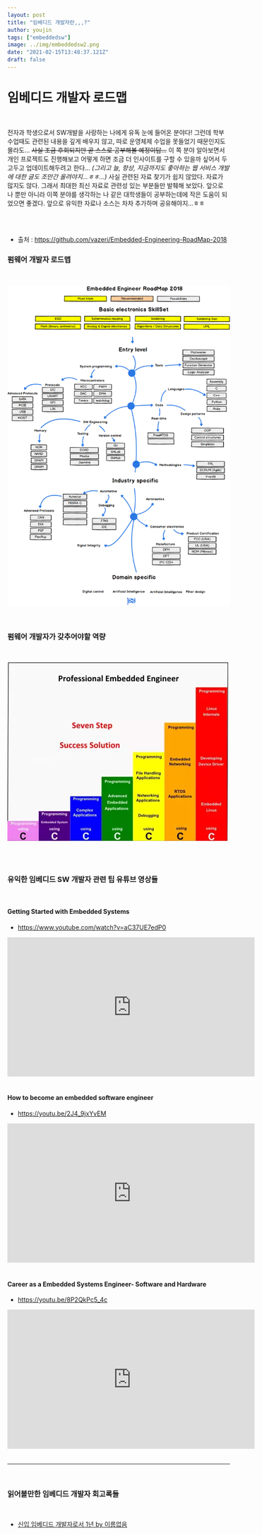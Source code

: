 ```yaml
---
layout: post
title: "임베디드 개발자란,,,?"
author: youjin
tags: ["embeddedsw"]
image: ../img/embeddedsw2.png
date: "2021-02-15T13:48:37.121Z"
draft: false
---
```

# 임베디드 개발자 로드맵


<br>

전자과 학생으로서 SW개발을 사랑하는 나에게 유독 눈에 들어온 분야다! 그런데 학부 수업때도 관련된 내용을 깊게 배우지 않고, 따로 운영체제 수업을 못들었기 때문인지도 몰라도... ~~사실 조금 후회되지만 곧 스스로 공부해볼 예정이답...~~ 이 쪽 분야 알아보면서 개인 프로젝트도 진행해보고 어떻게 하면 조금 더 인사이트를 구할 수 있을까 싶어서 두고두고 업데이트해두려고 한다... _(그리고 늘, 항상, 지금까지도 좋아하는 웹 서비스 개발에 대한 글도 조만간 올려야지...ㅎㅎ...)_  사실 관련된 자료 찾기가 쉽지 않았다. 자료가 많지도 않다. 그래서 최대한 최신 자료로 관련성 있는 부분들만 발췌해 보았다. 앞으로 나 뿐만 아니라 이쪽 분야를 생각하는 나 같은 대학생들이 공부하는데에 작은 도움이 되었으면 좋겠다. 앞으로 유익한 자료나 소스는 차차 추가하며 공유해야지...ㅎㅎ

<br><br>


- 출처 : https://github.com/vazeri/Embedded-Engineering-RoadMap-2018

### 펌웨어 개발자 로드맵
<br>

![2.png](./2.png)

<br>

### 펌웨어 개발자가 갖추어야할 역량
<br>

![1.png](./1.png)

<br><br>
### 유익한 임베디드 SW 개발자 관련 팁 유튜브 영상들
<br>

#### Getting Started with Embedded Systems
- https://www.youtube.com/watch?v=aC37UE7edP0
<iframe width="560" height="315" src="https://www.youtube.com/embed/aC37UE7edP0" frameborder="0" allow="accelerometer; autoplay; clipboard-write; encrypted-media; gyroscope; picture-in-picture" allowfullscreen></iframe>
<br><br>

#### How to become an embedded software engineer
- https://youtu.be/2J4_9jxYvEM
<iframe width="560" height="315" src="https://www.youtube.com/embed/2J4_9jxYvEM" frameborder="0" allow="accelerometer; autoplay; clipboard-write; encrypted-media; gyroscope; picture-in-picture" allowfullscreen></iframe>
<br><br>

#### Career as a Embedded Systems Engineer- Software and Hardware
- https://youtu.be/8P2QkPc5_4c
<iframe width="560" height="315" src="https://www.youtube.com/embed/8P2QkPc5_4c" frameborder="0" allow="accelerometer; autoplay; clipboard-write; encrypted-media; gyroscope; picture-in-picture" allowfullscreen></iframe>
<br><br>

---
<br>

### 읽어볼만한 임베디드 개발자 회고록들
<br>

- [신입 임베디드 개발자로서 1년 by 이름없음](https://medium.com/@noname2513/%EC%8B%A0%EC%9E%85-%EC%9E%84%EB%B2%A0%EB%94%94%EB%93%9C-%EA%B0%9C%EB%B0%9C%EC%9E%90%EB%A1%9C%EC%84%9C-1%EB%85%84-238ce9c3b45c)

<br><br>

